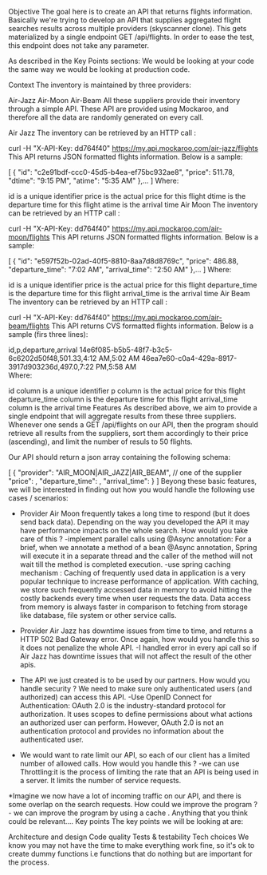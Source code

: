 Objective
The goal here is to create an API that returns flights information. Basically we're trying to develop an API that supplies aggregated flight searches results across multiple providers (skyscanner clone). This gets materialized by a single endpoint GET /api/flights. In order to ease the test, this endpoint does not take any parameter.

As described in the Key Points sections: We would be looking at your code the same way we would be looking at production code.

Context
The inventory is maintained by three providers:

Air-Jazz
Air-Moon
Air-Beam
All these suppliers provide their inventory through a simple API. These API are provided using Mockaroo, and therefore all the data are randomly generated on every call.

Air Jazz
The inventory can be retrieved by an HTTP call :

curl -H "X-API-Key: dd764f40" https://my.api.mockaroo.com/air-jazz/flights
This API returns JSON formatted flights information. Below is a sample:

[
  {
    "id": "c2e91bdf-ccc0-45d5-b4ea-ef75bc932ae8",
    "price": 511.78,
    "dtime": "9:15 PM",
    "atime": "5:35 AM"
  },...
]
Where:

id is a unique identifier
price is the actual price for this flight
dtime is the departure time for this flight
atime is the arrival time
Air Moon
The inventory can be retrieved by an HTTP call :

curl -H "X-API-Key: dd764f40" https://my.api.mockaroo.com/air-moon/flights
This API returns JSON formatted flights information. Below is a sample:

[
 {
   "id": "e597f52b-02ad-40f5-8810-8aa7d8d8769c",
   "price": 486.88,
   "departure_time": "7:02 AM",
   "arrival_time": "2:50 AM"
 },...
]
Where:

id is a unique identifier
price is the actual price for this flight
departure_time is the departure time for this flight
arrival_time is the arrival time
Air Beam
The inventory can be retrieved by an HTTP call :

curl -H "X-API-Key: dd764f40" https://my.api.mockaroo.com/air-beam/flights
This API returns CVS formatted flights information. Below is a sample (firs three lines):

id,p,departure,arrival
14e6f085-b5b5-48f7-b3c5-6c6202d50f48,501.33,4:12 AM,5:02 AM
46ea7e60-c0a4-429a-8917-3917d903236d,497.0,7:22 PM,5:58 AM  
Where:

id column is a unique identifier
p column is the actual price for this flight
departure_time column is the departure time for this flight
arrival_time column is the arrival time
Features
As described above, we aim to provide a single endpoint that will aggregate results from these three suppliers. Whenever one sends a GET /api/flights on our API, then the program should retrieve all results from the suppliers, sort them accordingly to their price (ascending), and limit the number of resuls to 50 flights.

Our API should return a json array containing the following schema:

[
  {
    "provider": "AIR_MOON|AIR_JAZZ|AIR_BEAM", // one of the supplier
    "price": <double>,
    "departure_time": <time>,
    "arrival_time": <time>
  }
]
Beyong these basic features, we will be interested in finding out how you would handle the following use cases / scenarios:

* Provider Air Moon frequently takes a long time to respond (but it does send back data). Depending on the way you developed the API it may have performance impacts on the whole search. How would you take care of this ?
   -implement parallel calls using @Async annotation: For a brief, when we annotate a method of a bean @Async annotation, Spring will execute it in a separate thread and the caller of the method will not wait till the method is completed execution.
   -use spring caching mechanism : Caching of frequently used data in application is a very popular technique to increase performance of application. With caching, we store such frequently  accessed data in memory to avoid hitting the costly backends every time when user requests the data. Data access from memory is always faster in comparison to fetching from storage like database, file system or other service calls.
  
* Provider Air Jazz has downtime issues from time to time, and returns a HTTP 502 Bad Gateway error. Once again, how would you handle this so it does not penalize the whole API.
   -I handled error in every api call so if Air Jazz has downtime issues that will not affect the result of the other apis.
  
* The API we just created is to be used by our partners. How would you handle security ? We need to make sure only authenticated users (and authorized) can access this API.
   -Use OpenID Connect for Authentication: OAuth 2.0 is the industry-standard protocol for authorization. It uses scopes to 
define permissions about what actions an authorized user can perform. However, OAuth 2.0 is not an authentication protocol and 
provides no information about the authenticated user.

* We would want to rate limit our API, so each of our client has a limited number of allowed calls. How would you handle this ?
   -we can use Throttling:it is the process of limiting the rate that an API is being used in a server. It limits the number of service requests.

 *Imagine we now have a lot of incoming traffic on our API, and there is some overlap on the search requests. How could we improve the program ?
    - we can improve the program by using a cache .
Anything that you think could be relevant....
Key points
The key points we will be looking at are:

Architecture and design
Code quality
Tests & testability
Tech choices
We know you may not have the time to make everything work fine, so it's ok to create dummy functions i.e functions that do nothing but are important for the process.
